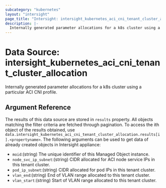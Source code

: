 ```yaml
---
subcategory: "kubernetes"
layout: "intersight"
page_title: "Intersight: intersight_kubernetes_aci_cni_tenant_cluster_allocation"
description: |-
  Internally generated parameter allocations for a k8s cluster using a particular ACI CNI profile.
---
```


# Data Source: intersight_kubernetes_aci_cni_tenant_cluster_allocation
Internally generated parameter allocations for a k8s cluster using a particular ACI CNI profile.
## Argument Reference
The results of this data source are stored in `results` property.
All objects matching the filter criteria are fetched through pagination.
To access the ith object of the results obtained, use `data.intersight_kubernetes_aci_cni_tenant_cluster_allocation.results[i].<propertyname>`.
The following arguments can be used to get data of already created objects in Intersight appliance:
* `moid`:(string) The unique identifier of this Managed Object instance. 
* `node_svc_ip_subnet`:(string) CIDR allocated for ACI node service IPs in this tenant cluster. 
* `pod_ip_subnet`:(string) CIDR allocated for pod IPs in this tenant cluster. 
* `vlan_end`:(string) End of VLAN range allocated to this tenant cluster. 
* `vlan_start`:(string) Start of VLAN range allocated to this tenant cluster. 
 